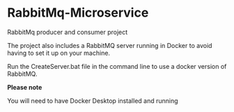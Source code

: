 # RabbitMq-Microservice
RabbitMq producer and consumer project

The project also includes a RabbitMQ server running in Docker to avoid having to set it up on your machine.

Run the CreateServer.bat file in the command line to use a docker version of RabbitMQ. 

**Please note**

You will need to have Docker Desktop installed and running 


